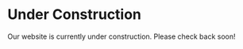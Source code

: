 <html>
<head>
  <title>Under Construction</title>
</head>
<body>
  <h1>Under Construction</h1>
  <p>Our website is currently under construction. Please check back soon!</p> 
</body>
</html>
